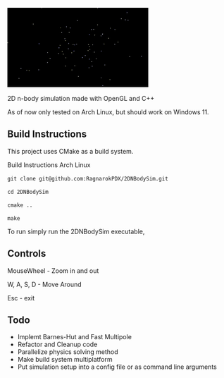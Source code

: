 ![til](/res/output.gif)

2D n-body simulation made with OpenGL and C++

As of now only tested on Arch Linux, but should work on Windows 11.

## Build Instructions

This project uses CMake as a build system.

Build Instructions Arch Linux
```
git clone git@github.com:RagnarokPDX/2DNBodySim.git
```
```
cd 2DNBodySim
```
```
cmake ..
```
```
make
```
To run simply run the 2DNBodySim executable, 

## Controls

MouseWheel - Zoom in and out 

W, A, S, D - Move Around

Esc - exit

## Todo

- Implemt Barnes-Hut and Fast Multipole
- Refactor and Cleanup code
- Parallelize physics solving method
- Make build system multiplatform
- Put simulation setup into a config file or as command line arguments












